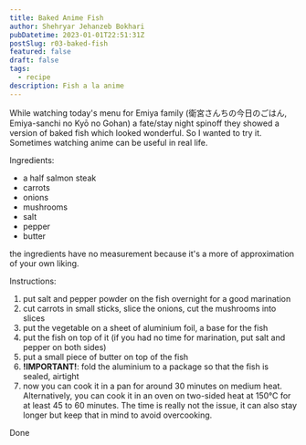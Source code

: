 ```yaml
---
title: Baked Anime Fish
author: Shehryar Jehanzeb Bokhari
pubDatetime: 2023-01-01T22:51:31Z
postSlug: r03-baked-fish
featured: false
draft: false
tags:
  - recipe
description: Fish a la anime
---
```


While watching today's menu for Emiya family (衛宮さんちの今日のごはん, Emiya-sanchi no Kyō no Gohan) a fate/stay night spinoff they showed a version of baked fish which looked wonderful. So I wanted to try it.
Sometimes watching anime can be useful in real life.

Ingredients:

- a half salmon steak
- carrots
- onions
- mushrooms
- salt
- pepper
- butter

the ingredients have no measurement because it's a more of approximation of your own liking.

Instructions:

1. put salt and pepper powder on the fish overnight for a good marination
2. cut carrots in small sticks, slice the onions, cut the mushrooms into slices
3. put the vegetable on a sheet of aluminium foil, a base for the fish
4. put the fish on top of it (if you had no time for marination, put salt and pepper on both sides)
5. put a small piece of butter on top of the fish
6. **!IMPORTANT!**: fold the aluminium to a package so that the fish is sealed, airtight
7. now you can cook it in a pan for around 30 minutes on medium heat. Alternatively, you can cook it in an oven on two-sided heat at 150°C for at least 45 to 60 minutes. The time is really not the issue, it can also stay longer but keep that in mind to avoid overcooking.

Done
